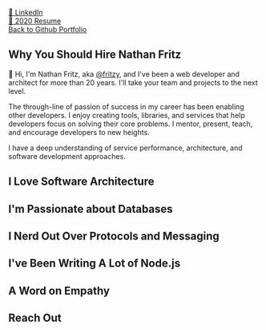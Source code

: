 
[🔗 LinkedIn](https://www.linkedin.com/in/nathan-fritz-7054302/)  
[📝 2020 Resume](https://raw.githubusercontent.com/fritzy/fritzy/master/docs/nathan-fritz-2020.pdf?raw=true)  
[Back to Github Portfolio](README.md)

## Why You Should Hire Nathan Fritz

👋 Hi, I'm Nathan Fritz, aka [@fritzy](https://twitter.com/fritzy), and I've been a web developer and architect for more than 20 years. I'll take your team and projects to the next level.

The through-line of passion of success in my career has been enabling other developers. I enjoy creating tools, libraries, and services that help developers focus on solving their core problems. I mentor, present, teach, and encourage developers to new heights.

I have a deep understanding of service performance, architecture, and software development approaches.

## I Love Software Architecture
## I'm Passionate about Databases
## I Nerd Out Over Protocols and Messaging
## I've Been Writing A Lot of Node.js
## A Word on Empathy
## Reach Out